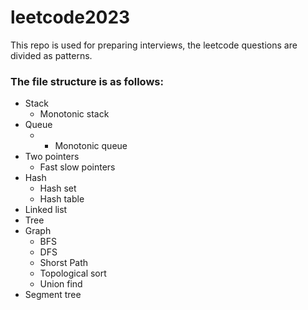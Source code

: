 # leetcode2023

This repo is used for preparing interviews, the leetcode questions are divided as patterns.

### The file structure is as follows:

- Stack
  - Monotonic stack
- Queue
  - - Monotonic queue
- Two pointers
  - Fast slow pointers
- Hash
  - Hash set
  - Hash table
- Linked list
- Tree
- Graph
  - BFS
  - DFS
  - Shorst Path
  - Topological sort
  - Union find
- Segment tree